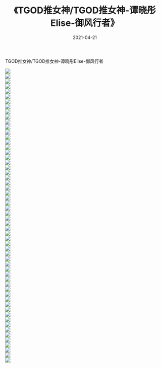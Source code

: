 ﻿---
layout: post
title:  《TGOD推女神/TGOD推女神-谭晓彤Elise-御风行者》
date:   2021-04-21
img: http://pic.660000.xyz/1:/网络美图/2021/TGOD推女神/TGOD推女神-谭晓彤Elise-御风行者/000.jpg
categories: [美女, 清纯, 唯美]
---

TGOD推女神/TGOD推女神-谭晓彤Elise-御风行者

 ![](http://pic.660000.xyz/1:/网络美图/2021/TGOD推女神/TGOD推女神-谭晓彤Elise-御风行者/001.jpg) <br>![](http://pic.660000.xyz/1:/网络美图/2021/TGOD推女神/TGOD推女神-谭晓彤Elise-御风行者/002.jpg) <br>![](http://pic.660000.xyz/1:/网络美图/2021/TGOD推女神/TGOD推女神-谭晓彤Elise-御风行者/003.jpg) <br>![](http://pic.660000.xyz/1:/网络美图/2021/TGOD推女神/TGOD推女神-谭晓彤Elise-御风行者/004.jpg) <br>![](http://pic.660000.xyz/1:/网络美图/2021/TGOD推女神/TGOD推女神-谭晓彤Elise-御风行者/005.jpg) <br>![](http://pic.660000.xyz/1:/网络美图/2021/TGOD推女神/TGOD推女神-谭晓彤Elise-御风行者/006.jpg) <br>![](http://pic.660000.xyz/1:/网络美图/2021/TGOD推女神/TGOD推女神-谭晓彤Elise-御风行者/007.jpg) <br>![](http://pic.660000.xyz/1:/网络美图/2021/TGOD推女神/TGOD推女神-谭晓彤Elise-御风行者/008.jpg) <br>![](http://pic.660000.xyz/1:/网络美图/2021/TGOD推女神/TGOD推女神-谭晓彤Elise-御风行者/009.jpg) <br>![](http://pic.660000.xyz/1:/网络美图/2021/TGOD推女神/TGOD推女神-谭晓彤Elise-御风行者/010.jpg) <br>![](http://pic.660000.xyz/1:/网络美图/2021/TGOD推女神/TGOD推女神-谭晓彤Elise-御风行者/011.jpg) <br>![](http://pic.660000.xyz/1:/网络美图/2021/TGOD推女神/TGOD推女神-谭晓彤Elise-御风行者/012.jpg) <br>![](http://pic.660000.xyz/1:/网络美图/2021/TGOD推女神/TGOD推女神-谭晓彤Elise-御风行者/013.jpg) <br>![](http://pic.660000.xyz/1:/网络美图/2021/TGOD推女神/TGOD推女神-谭晓彤Elise-御风行者/014.jpg) <br>![](http://pic.660000.xyz/1:/网络美图/2021/TGOD推女神/TGOD推女神-谭晓彤Elise-御风行者/015.jpg) <br>![](http://pic.660000.xyz/1:/网络美图/2021/TGOD推女神/TGOD推女神-谭晓彤Elise-御风行者/016.jpg) <br>![](http://pic.660000.xyz/1:/网络美图/2021/TGOD推女神/TGOD推女神-谭晓彤Elise-御风行者/017.jpg) <br>![](http://pic.660000.xyz/1:/网络美图/2021/TGOD推女神/TGOD推女神-谭晓彤Elise-御风行者/018.jpg) <br>![](http://pic.660000.xyz/1:/网络美图/2021/TGOD推女神/TGOD推女神-谭晓彤Elise-御风行者/019.jpg) <br>![](http://pic.660000.xyz/1:/网络美图/2021/TGOD推女神/TGOD推女神-谭晓彤Elise-御风行者/020.jpg) <br>![](http://pic.660000.xyz/1:/网络美图/2021/TGOD推女神/TGOD推女神-谭晓彤Elise-御风行者/021.jpg) <br>![](http://pic.660000.xyz/1:/网络美图/2021/TGOD推女神/TGOD推女神-谭晓彤Elise-御风行者/022.jpg) <br>![](http://pic.660000.xyz/1:/网络美图/2021/TGOD推女神/TGOD推女神-谭晓彤Elise-御风行者/023.jpg) <br>![](http://pic.660000.xyz/1:/网络美图/2021/TGOD推女神/TGOD推女神-谭晓彤Elise-御风行者/024.jpg) <br>![](http://pic.660000.xyz/1:/网络美图/2021/TGOD推女神/TGOD推女神-谭晓彤Elise-御风行者/025.jpg) <br>![](http://pic.660000.xyz/1:/网络美图/2021/TGOD推女神/TGOD推女神-谭晓彤Elise-御风行者/026.jpg) <br>![](http://pic.660000.xyz/1:/网络美图/2021/TGOD推女神/TGOD推女神-谭晓彤Elise-御风行者/027.jpg) <br>![](http://pic.660000.xyz/1:/网络美图/2021/TGOD推女神/TGOD推女神-谭晓彤Elise-御风行者/028.jpg) <br>![](http://pic.660000.xyz/1:/网络美图/2021/TGOD推女神/TGOD推女神-谭晓彤Elise-御风行者/029.jpg) <br>![](http://pic.660000.xyz/1:/网络美图/2021/TGOD推女神/TGOD推女神-谭晓彤Elise-御风行者/030.jpg) <br>![](http://pic.660000.xyz/1:/网络美图/2021/TGOD推女神/TGOD推女神-谭晓彤Elise-御风行者/031.jpg) <br>![](http://pic.660000.xyz/1:/网络美图/2021/TGOD推女神/TGOD推女神-谭晓彤Elise-御风行者/032.jpg) <br>![](http://pic.660000.xyz/1:/网络美图/2021/TGOD推女神/TGOD推女神-谭晓彤Elise-御风行者/033.jpg) <br>![](http://pic.660000.xyz/1:/网络美图/2021/TGOD推女神/TGOD推女神-谭晓彤Elise-御风行者/034.jpg) <br>![](http://pic.660000.xyz/1:/网络美图/2021/TGOD推女神/TGOD推女神-谭晓彤Elise-御风行者/035.jpg) <br>![](http://pic.660000.xyz/1:/网络美图/2021/TGOD推女神/TGOD推女神-谭晓彤Elise-御风行者/036.jpg) <br>![](http://pic.660000.xyz/1:/网络美图/2021/TGOD推女神/TGOD推女神-谭晓彤Elise-御风行者/037.jpg) <br>![](http://pic.660000.xyz/1:/网络美图/2021/TGOD推女神/TGOD推女神-谭晓彤Elise-御风行者/038.jpg) <br>![](http://pic.660000.xyz/1:/网络美图/2021/TGOD推女神/TGOD推女神-谭晓彤Elise-御风行者/039.jpg) <br>![](http://pic.660000.xyz/1:/网络美图/2021/TGOD推女神/TGOD推女神-谭晓彤Elise-御风行者/040.jpg) <br>![](http://pic.660000.xyz/1:/网络美图/2021/TGOD推女神/TGOD推女神-谭晓彤Elise-御风行者/041.jpg) <br>![](http://pic.660000.xyz/1:/网络美图/2021/TGOD推女神/TGOD推女神-谭晓彤Elise-御风行者/042.jpg) <br>![](http://pic.660000.xyz/1:/网络美图/2021/TGOD推女神/TGOD推女神-谭晓彤Elise-御风行者/043.jpg) <br>![](http://pic.660000.xyz/1:/网络美图/2021/TGOD推女神/TGOD推女神-谭晓彤Elise-御风行者/044.jpg) <br>![](http://pic.660000.xyz/1:/网络美图/2021/TGOD推女神/TGOD推女神-谭晓彤Elise-御风行者/045.jpg) <br>![](http://pic.660000.xyz/1:/网络美图/2021/TGOD推女神/TGOD推女神-谭晓彤Elise-御风行者/046.jpg) <br>![](http://pic.660000.xyz/1:/网络美图/2021/TGOD推女神/TGOD推女神-谭晓彤Elise-御风行者/047.jpg) <br>![](http://pic.660000.xyz/1:/网络美图/2021/TGOD推女神/TGOD推女神-谭晓彤Elise-御风行者/048.jpg) <br>![](http://pic.660000.xyz/1:/网络美图/2021/TGOD推女神/TGOD推女神-谭晓彤Elise-御风行者/049.jpg) <br>![](http://pic.660000.xyz/1:/网络美图/2021/TGOD推女神/TGOD推女神-谭晓彤Elise-御风行者/050.jpg) <br>![](http://pic.660000.xyz/1:/网络美图/2021/TGOD推女神/TGOD推女神-谭晓彤Elise-御风行者/051.jpg) <br>![](http://pic.660000.xyz/1:/网络美图/2021/TGOD推女神/TGOD推女神-谭晓彤Elise-御风行者/052.jpg) <br>![](http://pic.660000.xyz/1:/网络美图/2021/TGOD推女神/TGOD推女神-谭晓彤Elise-御风行者/053.jpg) <br>![](http://pic.660000.xyz/1:/网络美图/2021/TGOD推女神/TGOD推女神-谭晓彤Elise-御风行者/054.jpg) <br>![](http://pic.660000.xyz/1:/网络美图/2021/TGOD推女神/TGOD推女神-谭晓彤Elise-御风行者/055.jpg) <br>![](http://pic.660000.xyz/1:/网络美图/2021/TGOD推女神/TGOD推女神-谭晓彤Elise-御风行者/056.jpg) <br>![](http://pic.660000.xyz/1:/网络美图/2021/TGOD推女神/TGOD推女神-谭晓彤Elise-御风行者/057.jpg) <br>![](http://pic.660000.xyz/1:/网络美图/2021/TGOD推女神/TGOD推女神-谭晓彤Elise-御风行者/058.jpg) <br>